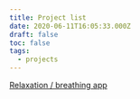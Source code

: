 ```yaml
---
title: Project list
date: 2020-06-11T16:05:33.000Z
draft: false
toc: false
tags:
  - projects
---
```

[Relaxation / breathing app ](https://nickheymans.be/projects/relaxapp/)